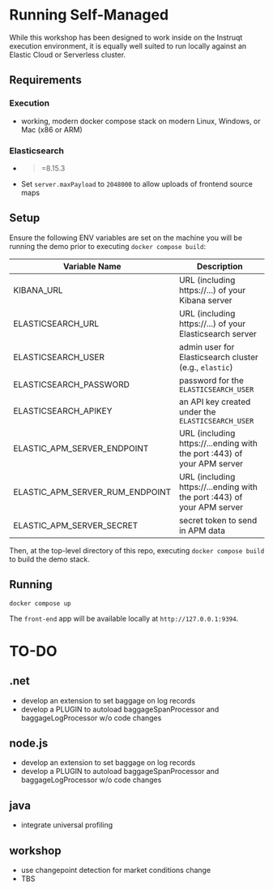 # Running Self-Managed

While this workshop has been designed to work inside on the Instruqt execution environment, it is equally well suited to run locally against an Elastic Cloud or Serverless cluster.

## Requirements

### Execution
* working, modern docker compose stack on modern Linux, Windows, or Mac (x86 or ARM)

### Elasticsearch
* >=8.15.3
* Set `server.maxPayload` to `2048000` to allow uploads of frontend source maps

## Setup

Ensure the following ENV variables are set on the machine you will be running the demo prior to executing `docker compose build`:

| Variable Name | Description |
| ------------- | ----------- |
| KIBANA_URL    | URL (including https://...) of your Kibana server |
| ELASTICSEARCH_URL | URL (including https://...) of your Elasticsearch server |
| ELASTICSEARCH_USER | admin user for Elasticsearch cluster (e.g., `elastic`) |
| ELASTICSEARCH_PASSWORD | password for the `ELASTICSEARCH_USER` |
| ELASTICSEARCH_APIKEY | an API key created under the `ELASTICSEARCH_USER` |
| ELASTIC_APM_SERVER_ENDPOINT | URL (including https://...ending with the port :443) of your APM server |
| ELASTIC_APM_SERVER_RUM_ENDPOINT | URL (including https://...ending with the port :443) of your APM server |
| ELASTIC_APM_SERVER_SECRET | secret token to send in APM data |

Then, at the top-level directory of this repo, executing `docker compose build` to build the demo stack.

## Running

`docker compose up`

The `front-end` app will be available locally at `http://127.0.0.1:9394`.

# TO-DO

## .net
* develop an extension to set baggage on log records
* develop a PLUGIN to autoload baggageSpanProcessor and baggageLogProcessor w/o code changes

## node.js
* develop an extension to set baggage on log records
* develop a PLUGIN to autoload baggageSpanProcessor and baggageLogProcessor w/o code changes

## java
* integrate universal profiling

## workshop
* use changepoint detection for market conditions change
* TBS
